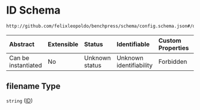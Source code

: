 # ID Schema

```txt
http://github.com/felixleopoldo/benchpress/schema/config.schema.json#/definitions/bn.fit_networks/properties/filename
```



| Abstract            | Extensible | Status         | Identifiable            | Custom Properties | Additional Properties | Access Restrictions | Defined In                                                       |
| :------------------ | :--------- | :------------- | :---------------------- | :---------------- | :-------------------- | :------------------ | :--------------------------------------------------------------- |
| Can be instantiated | No         | Unknown status | Unknown identifiability | Forbidden         | Allowed               | none                | [config.schema.json*](config.schema.json "open original schema") |

## filename Type

`string` ([ID](config-definitions-bnfit-network-file-properties-id-1.md))

